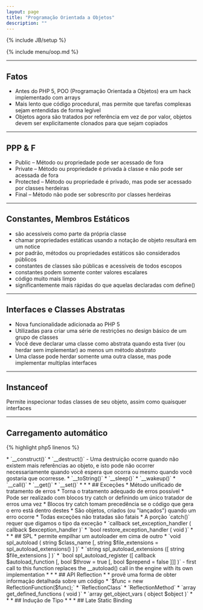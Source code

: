 ```yaml
---
layout: page
title: "Programação Orientada a Objetos"
description: ""
---
```

{% include JB/setup %}

{% include menu/oop.md %}


* * *

## Fatos

* Antes do PHP 5, POO (Programação Orientada a Objetos) era um hack implementado com arrays
* Mais lento que código procedural, mas permite que tarefas complexas sejam entendidas de forma legível
* Objetos agora são tratados por referência em vez de por valor, objetos devem ser explicitamente clonados para que sejam copiados


* * *

## PPP & F


* Public – Método ou propriedade pode ser acessado de fora
* Private – Método ou propriedade é privada à classe e não pode ser acessada de fora
* Protected – Método ou propriedade é privado, mas pode ser acessado por classes herdeiras
* Final – Método não pode ser sobrescrito por classes herdeiras


* * *

## Constantes, Membros Estáticos


* são acessíveis como parte da própria classe
* chamar propriedades estáticas usando a notação de objeto resultará em um notice
* por padrão, métodos ou propriedades estáticos são considerados públicos
* constantes de classes são públicas e acessíveis de todos escopos
* constantes podem somente conter valores escalares
* código muito mais limpo
* significantemente mais rápidas do que aquelas declaradas com define()


* * *

## Interfaces e Classes Abstratas


* Nova funcionalidade adicionada ao PHP 5
* Utilizadas para criar uma série de restrições no design básico de um grupo de classes
* Você deve declarar uma classe como abstrata quando esta tiver (ou herdar sem implementar) ao menos um método abstrato
* Uma classe pode herdar somente uma outra classe, mas pode implementar multiplas interfaces


* * *

## Instanceof

Permite inspecionar todas classes de seu objeto, assim como quaisquer interfaces


* * *

## Carregamento automático

{% highlight php5 linenos %}
<?php
function __autoload($class_name)
{
    require_once "/www/phpClasses/{$class_name}.inc.php";
}
$a = new friend;
{% endhighlight %}


* * *

## Funções Especiais


* <http://php.net/manual/pt_BR/language.oop5.magic.php>
* `__construct()`
* `__destruct()` - Uma destruição ocorre quando não existem mais referências ao objeto, e isto pode não ocorrer necessariamente quando você espera que ocorra ou mesmo quando você gostaria que ocorresse.
* `__toString()`
* `__sleep()`
* `__wakeup()`
* `__call()`
* `__get()`
* `__set()`


* * *

## Exceções


* Método unificado de tratamento de erros
* Torna o tratamento adequado de erros possível
* Pode ser realizado com blocos try catch or definindo um único tratador de erros uma vez
* Blocos try catch tomam precedência se o código que gera o erro está dentro destes
* São objetos, criados (ou "lançados") quando um erro ocorre
* Todas exceções não tratadas são fatais
* A porção `catch()` requer que digamos o tipo da exceção
* `callback set_exception_handler ( callback $exception_handler )`
* `bool restore_exception_handler ( void )`


* * *

## SPL


* permite empilhar um autoloader em cima de outro
* `void spl_autoload ( string $class_name [, string $file_extensions = spl_autoload_extensions() ] )`
* `string spl_autoload_extensions ([ string $file_extensions ] )`
* `bool spl_autoload_register ([ callback $autoload_function [, bool $throw = true [, bool $prepend = false ]]] )` - first call to this function replaces the __autoload() call in the engine with its own implementation


* * *

## API Reflection


* <http://php.net/reflection>
* provê uma forma de obter informação detalhada sobre um código
* `$func = new ReflectionFunction($func);`
* `ReflectionClass`
* `ReflectionMethod`
* `array get_defined_functions ( void )`
* `array get_object_vars ( object $object )`


* * *

## Indução de Tipo

<http://php.net/manual/pt_BR/language.oop5.typehinting.php>


* * *

## Late Static Binding

<http://php.net/manual/pt_BR/language.oop5.late-static-bindings.php>
